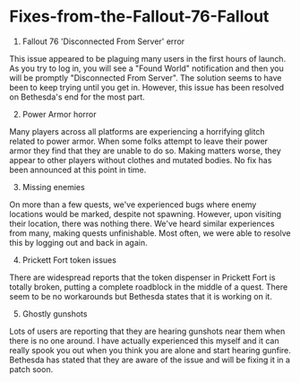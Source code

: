 # Fixes-from-the-Fallout-76-Fallout

1. Fallout 76 'Disconnected From Server' error

This issue appeared to be plaguing many users in the first hours of launch. As you try to log in, you will see a "Found World" notification and then you will be promptly "Disconnected From Server". The solution seems to have been to keep trying until you get in. However, this issue has been resolved on Bethesda's end for the most part.

2. Power Armor horror

Many players across all platforms are experiencing a horrifying glitch related to power armor. When some folks attempt to leave their power armor they find that they are unable to do so. Making matters worse, they appear to other players without clothes and mutated bodies. No fix has been announced at this point in time.

3. Missing enemies

On more than a few quests, we've experienced bugs where enemy locations would be marked, despite not spawning. However, upon visiting their location, there was nothing there. We've heard similar experiences from many, making quests unfinishable. Most often, we were able to resolve this by logging out and back in again.

4. Prickett Fort token issues

There are widespread reports that the token dispenser in Prickett Fort is totally broken, putting a complete roadblock in the middle of a quest. There seem to be no workarounds but Bethesda states that it is working on it.

5. Ghostly gunshots

Lots of users are reporting that they are hearing gunshots near them when there is no one around. I have actually experienced this myself and it can really spook you out when you think you are alone and start hearing gunfire. Bethesda has stated that they are aware of the issue and will be fixing it in a patch soon.
